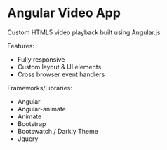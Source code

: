 # Angular Video App
Custom HTML5 video playback built using Angular.js

Features:
- Fully responsive
- Custom layout & UI elements
- Cross browser event handlers

Frameworks/Libraries:
- Angular
- Angular-animate
- Animate
- Bootstrap
- Bootswatch / Darkly Theme
- Jquery